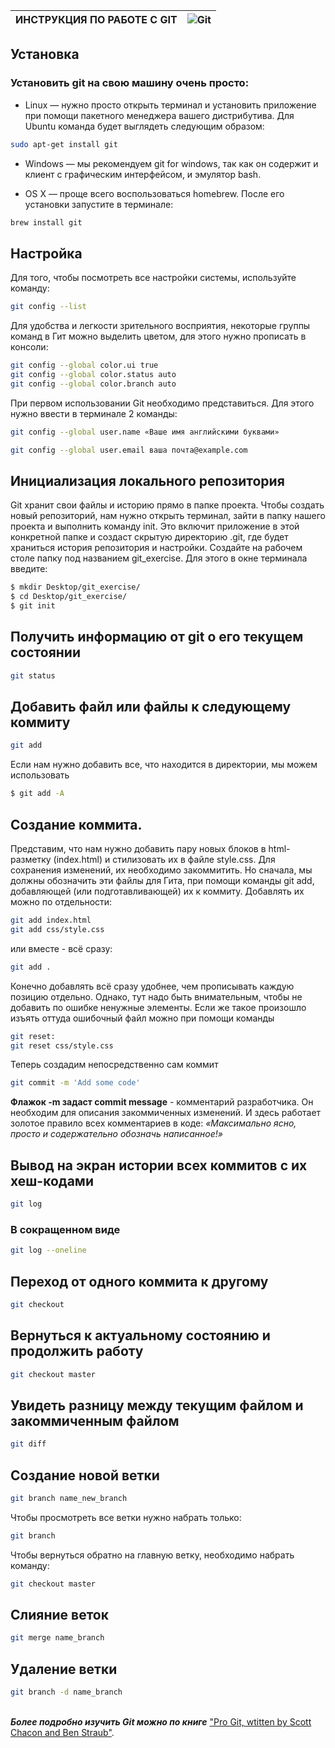 | ИНСТРУКЦИЯ ПО РАБОТЕ С GIT | ![Git](git.png "Эмблема Git") |
|-------------------------------|-------------------------------|

## Установка

### Установить git на свою машину очень просто:

* Linux — нужно просто открыть терминал и установить приложение при помощи пакетного менеджера вашего дистрибутива. Для Ubuntu команда будет выглядеть следующим образом:

```sh
sudo apt-get install git
```

* Windows — мы рекомендуем git for windows, так как он содержит и клиент с графическим интерфейсом, и эмулятор bash.

* OS X — проще всего воспользоваться homebrew. После его установки запустите в терминале:

```sh
brew install git
```

## Настройка

Для того, чтобы посмотреть все настройки системы, используйте команду:
```sh
git config --list
```
Для удобства и легкости зрительного восприятия, некоторые группы команд в Гит можно выделить цветом, для этого нужно прописать в консоли:

```sh
git config --global color.ui true
git config --global color.status auto
git config --global color.branch auto
```

При первом использовании Git необходимо представиться. Для
этого нужно ввести в терминале 2 команды:

```sh
git config --global user.name «Ваше имя английскими буквами» 
```

```sh
git config --global user.email ваша почта@example.com
```

## Инициализация локального репозитория

Git хранит свои файлы и историю прямо в папке проекта. Чтобы создать новый репозиторий, нам нужно открыть терминал, зайти в папку нашего проекта и выполнить команду init. Это включит приложение в этой конкретной папке и создаст скрытую директорию .git, где будет храниться история репозитория и настройки.
Создайте на рабочем столе папку под названием git_exercise. Для этого в окне терминала введите:

```sh
$ mkdir Desktop/git_exercise/
$ cd Desktop/git_exercise/
$ git init
```

## Получить информацию от git о его текущем состоянии

```sh
git status 
```
## Добавить файл или файлы к следующему коммиту

```sh
git add
```
Если нам нужно добавить все, что находится в директории, мы можем использовать

```sh
$ git add -A
```
## Создание коммита.

Представим, что нам нужно добавить пару новых блоков в html-разметку (index.html) и стилизовать их в файле style.css. Для сохранения изменений, их необходимо закоммитить. Но сначала, мы должны обозначить эти файлы для Гита, при помощи команды git add, добавляющей (или подготавливающей) их к коммиту. Добавлять их можно по отдельности:

```sh
git add index.html
git add css/style.css
```

или вместе - всё сразу:

```sh
git add .
```
Конечно добавлять всё сразу удобнее, чем прописывать каждую позицию отдельно. Однако, тут надо быть внимательным, чтобы не добавить по ошибке ненужные элементы. Если же такое произошло изъять оттуда ошибочный файл можно при помощи команды

```sh
git reset:
git reset css/style.css
```
Теперь создадим непосредственно сам коммит

```sh
git commit -m 'Add some code'
```

**Флажок -m задаст commit message** - комментарий разработчика. Он необходим для описания закоммиченных изменений. И здесь работает золотое правило всех комментариев в коде: *«Максимально ясно, просто и содержательно обозначь написанное!»*

## Вывод на экран истории всех коммитов с их хеш-кодами

```sh
git log
```
### В сокращенном виде

```sh
git log --oneline
```

## Переход от одного коммита к другому

```sh
git checkout
```

## Вернуться к актуальному состоянию и продолжить работу

```sh
git checkout master
```
## Увидеть разницу между текущим файлом и закоммиченным файлом

```sh
git diff
```
## Создание новой ветки

```sh
git branch name_new_branch
```

Чтобы просмотреть все ветки нужно набрать только: 

```sh
git branch
```

Чтобы вернуться обратно на главную ветку, необходимо набрать команду: 

```sh
git checkout master
```
## Слияние веток

```sh
git merge name_branch
```

## Удаление ветки

```sh
git branch -d name_branch
```


\
***Более подробно изучить Git можно по книге***
["Pro Git, wtitten by Scott Chacon and Ben Straub"](https://git-scm.com/book/en/v2 "Переход на сайт git-scm.com").
